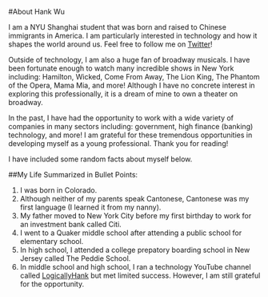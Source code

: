 #About Hank Wu

I am a NYU Shanghai student that was born and raised to Chinese immigrants in America. I am particularly interested in technology and how it shapes the world around us. Feel free to follow me on [Twitter](http://twitter.com/logicallyhank)!

Outside of technology, I am also a huge fan of broadway musicals. I have been fortunate enough to watch many incredible shows in New York including: Hamilton, Wicked, Come From Away, The Lion King, The Phantom of the Opera, Mama Mia, and more! Although I have no concrete interest in exploring this professionally, it is a dream of mine to own a theater on broadway.

In the past, I have had the opportunity to work with a wide variety of companies in many sectors including: government, high finance (banking) technology, and more! I am grateful for these tremendous opportunities in developing myself as a young professional. Thank you for reading!

I have included some random facts about myself below.

##My Life Summarized in Bullet Points:
1. I was born in Colorado.
2. Although neither of my parents speak Cantonese, Cantonese was my first language (I learned it from my nanny).
3. My father moved to New York City before my first birthday to work for an investment bank called Citi.
4. I went to a Quaker middle school after attending a public school for elementary school.
5. In high school, I attended a college prepatory boarding school in New Jersey called The Peddie School.
6. In middle school and high school, I ran a technology YouTube channel called [LogicallyHank](http://youtube.com/logicallyhank) but met limited success. However, I am still grateful for the opportunity.





